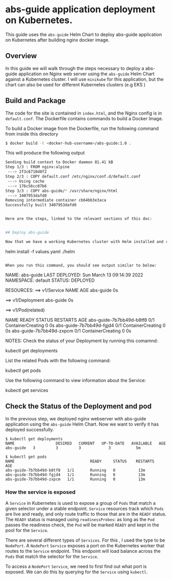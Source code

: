 # abs-guide application deployment on Kubernetes.

This guide uses the `abs-guide` Helm Chart to deploy abs-guide application on Kubernetes after building nginx docker image.

## Overview

In this guide we will walk through the steps necessary to deploy a abs-guide application on Nginx web server using the `abs-guide` Helm Chart against a Kubernetes cluster. I will use `minikube` for this application, but the chart can also be used for different Kubernetes clusters (e.g EKS )

## Build and Package

The code for the site is contained in `index.html`, and the Nginx config is in `default.conf`. The Dockerfile contains commands to build a Docker Image.

To build a Docker image from the Dockerfile, run the following command from inside this directory

```sh
$ docker build -t <docker-hub-username>/abs-guide:1.0 .
```
This will produce the following output

```sh
Sending build context to Docker daemon 81.41 kB
Step 1/3 : FROM nginx:alpine
 ---> 2f3c6710d8f2
Step 2/3 : COPY default.conf /etc/nginx/conf.d/default.conf
 ---> Using cache
 ---> 176c56cc07b6
Step 3/3 : COPY abs-guide/* /usr/share/nginx/html
 ---> 3407953dafd0
Removing intermediate container cb64bb3e3aca
Successfully built 3407953dafd0


Here are the steps, linked to the relevant sections of this doc:


## Deploy abs-guide

Now that we have a working Kubernetes cluster with Helm installed and ready to go, the next step is to deploy application using the `abs-guide` chart.

```
helm install -f values.yaml ./helm
```

When you run this command, you should see output similar to below:

```
NAME:   abs-guide
LAST DEPLOYED: Sun March 13 09:14:39 2022
NAMESPACE: default
STATUS: DEPLOYED

RESOURCES:
==> v1/Service
NAME                 AGE
abs-guide  0s

==> v1/Deployment
abs-guide  0s

==> v1/Pod(related)

NAME                                READY  STATUS             RESTARTS  AGE
abs-guide-7b7bb49d-b8tf8  0/1    ContainerCreating  0         0s
abs-guide-7b7bb49d-fgjd4  0/1    ContainerCreating  0         0s
abs-guide-7b7bb49d-zxpcm  0/1    ContainerCreating  0         0s


NOTES:
Check the status of your Deployment by running this comamnd:

kubectl get deployments

List the related Pods with the following command:

kubectl get pods

Use the following command to view information about the Service:

kubectl get services


## Check the Status of the Deployment and pod

In the previous step, we deployed nginx webserver with abs-guide application using the `abs-guide` Helm Chart. Now we want to verify it has deployed
successfully.

```
$ kubectl get deployments
NAME                  DESIRED   CURRENT   UP-TO-DATE   AVAILABLE   AGE
abs-guide   3         3         3            3           5m
```

```
$ kubectl get pods
NAME                                 READY     STATUS    RESTARTS   AGE
abs-guide-7b7bb49d-b8tf8   1/1       Running   0          13m
abs-guide-7b7bb49d-fgjd4   1/1       Running   0          13m
abs-guide-7b7bb49d-zxpcm   1/1       Running   0          13m
```

### How the service is exposed

A `Service` in Kubernetes is used to expose a group of `Pods` that match a given selector under a stable endpoint.
`Service` resources track which `Pods` are live and ready, and only route traffic to those that are in the `READY`
status. The `READY` status is managed using `readinessProbes`: as long as the `Pod` passes the readiness check, the
`Pod` will be marked `READY` and kept in the pool for the `Service`.

There are several different types of `Services`. For this , I used the type to be
`NodePort`. A `NodePort` `Service` exposes a port on the Kubernetes worker that routes to the `Service` endpoint. This
endpoint will load balance across the `Pods` that match the selector for the `Service`.

To access a `NodePort` `Service`, we need to first find out what port is exposed. We can do this by querying for the
`Service` using `kubectl`.
